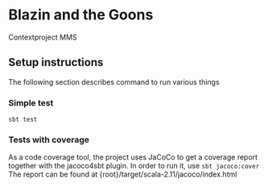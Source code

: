 # Blazin and the Goons
Contextproject MMS

## Setup instructions
The following section describes command to run various things

### Simple test
`sbt test`

### Tests with coverage
As a code coverage tool, the project uses JaCoCo to get a coverage report together with the jacoco4sbt plugin. In order to run it, use `sbt jacoco:cover`
The report can be found at {root}/target/scala-2.11/jacoco/index.html

